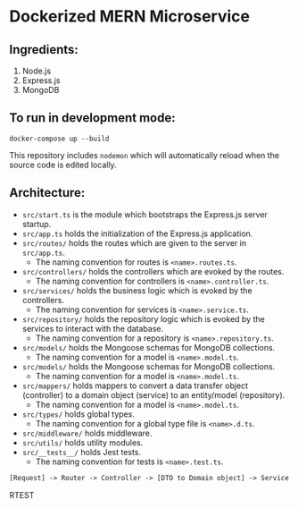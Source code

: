 # Dockerized MERN Microservice

## Ingredients:

1. Node.js
2. Express.js
3. MongoDB

## To run in development mode:

`docker-compose up --build`

This repository includes `nodemon` which will automatically reload when the source code
is edited locally.

## Architecture:

- `src/start.ts` is the module which bootstraps the Express.js server startup.
- `src/app.ts` holds the initialization of the Express.js application.
- `src/routes/` holds the routes which are given to the server in `src/app.ts`.
  - The naming convention for routes is `<name>.routes.ts`.
- `src/controllers/` holds the controllers which are evoked by the routes.
  - The naming convention for controllers is `<name>.controller.ts`.
- `src/services/` holds the business logic which is evoked by the controllers.
  - The naming convention for services is `<name>.service.ts`.
- `src/repository/` holds the repository logic which is evoked by the services to interact with the database.
  - The naming convention for a repository is `<name>.repository.ts`.
- `src/models/` holds the Mongoose schemas for MongoDB collections.
  - The naming convention for a model is `<name>.model.ts`.
- `src/models/` holds the Mongoose schemas for MongoDB collections.
  - The naming convention for a model is `<name>.model.ts`.
- `src/mappers/` holds mappers to convert a data transfer object (controller) to a domain object (service) to an entity/model (repository).
  - The naming convention for a model is `<name>.model.ts`.
- `src/types/` holds global types.
  - The naming convention for a global type file is `<name>.d.ts`.
- `src/middleware/` holds middleware.
- `src/utils/` holds utility modules.
- `src/__tests__/` holds Jest tests.
  - The naming convention for tests is `<name>.test.ts`.

```txt
[Request] -> Router -> Controller -> [DTO to Domain object] -> Service -> [Domain to Entity] -> Repositoy
```

RTEST

